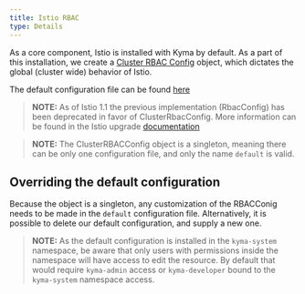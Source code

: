 ```yaml
---
title: Istio RBAC
type: Details
---
```


As a core component, Istio is installed with Kyma by default. As a part of this installation, we create a [Cluster RBAC Config](https://istio.io/docs/reference/config/authorization/istio.rbac.v1alpha1/) object, which dictates the global (cluster wide) behavior of Istio. 

The default configuration file can be found [here](https://github.com/kyma-project/kyma/blob/master/resources/core/charts/istio-rbac/templates/rbac-config.yaml)

> **NOTE:** As of Istio 1.1 the previous implementation (RbacConfig) has been deprecated in favor of ClusterRbacConfig. More information can be found in the Istio upgrade [documentation](https://istio.io/docs/setup/kubernetes/upgrade/steps/#migrating-from-rbacconfig-to-clusterrbacconfig)

> **NOTE:** The ClusterRBACConfig object is a singleton, meaning there can be only one configuration file, and only the name `default` is valid. 

## Overriding the default configuration
Because the object is a singleton, any customization of the RBACConig needs to be made in the `default` configuration file. 
Alternatively, it is possible to delete our default configuration, and supply a new one. 

> **NOTE:** As the default configuration is installed in the `kyma-system` namespace, be aware that only users with permissions inside the namespace will have access to edit the resource. By default that would require `kyma-admin` access or `kyma-developer` bound to the `kyma-system` namespace access. 
